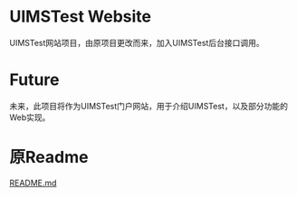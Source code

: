 # UIMSTest Website
UIMSTest网站项目，由原项目更改而来，加入UIMSTest后台接口调用。

# Future
未来，此项目将作为UIMSTest门户网站，用于介绍UIMSTest，以及部分功能的Web实现。

# 原Readme
[README.md](https://github.com/lyj97/UIMSWebSite/blob/master/README.md)
